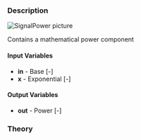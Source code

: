 ### Description
![SignalPower picture](SignalPower.svg)

Contains a mathematical power component

#### Input Variables
* **in** - Base [-]
* **x** - Exponential [-]

#### Output Variables
* **out** - Power [-]

### Theory
<!---EQUATION out = in^x --->

